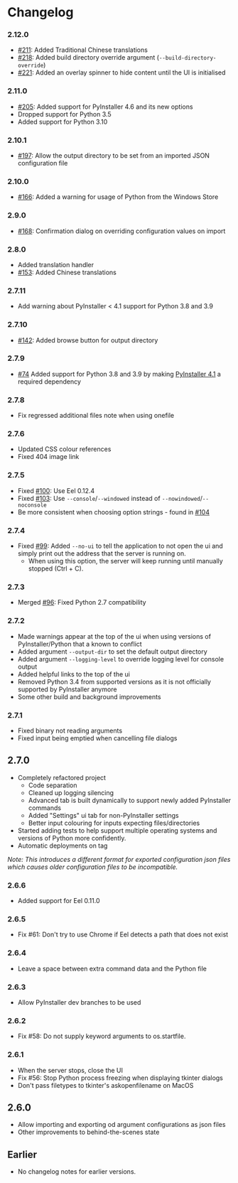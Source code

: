# Changelog

### 2.12.0
- [#211](https://github.com/brentvollebregt/auto-py-to-exe/pull/211): Added Traditional Chinese translations
- [#218](https://github.com/brentvollebregt/auto-py-to-exe/issues/218): Added build directory override argument (`--build-directory-override`)
- [#221](https://github.com/brentvollebregt/auto-py-to-exe/issues/221): Added an overlay spinner to hide content until the UI is initialised

### 2.11.0
- [#205](https://github.com/brentvollebregt/auto-py-to-exe/issues/205): Added support for PyInstaller 4.6 and its new options
- Dropped support for Python 3.5
- Added support for Python 3.10

### 2.10.1
- [#197](https://github.com/brentvollebregt/auto-py-to-exe/issues/197): Allow the output directory to be set from an imported JSON configuration file

### 2.10.0
- [#166](https://github.com/brentvollebregt/auto-py-to-exe/issues/166): Added a warning for usage of Python from the Windows Store

### 2.9.0
- [#168](https://github.com/brentvollebregt/auto-py-to-exe/issues/168): Confirmation dialog on overriding configuration values on import

### 2.8.0
- Added translation handler
- [#153](https://github.com/brentvollebregt/auto-py-to-exe/issues/153): Added Chinese translations

### 2.7.11
- Add warning about PyInstaller < 4.1 support for Python 3.8 and 3.9

### 2.7.10
- [#142](https://github.com/brentvollebregt/auto-py-to-exe/issues/142): Added browse button for output directory

### 2.7.9
- [#74](https://github.com/brentvollebregt/auto-py-to-exe/issues/74) Added support for Python 3.8 and 3.9 by making [PyInstaller 4.1](https://pypi.org/project/pyinstaller/4.1/) a required dependency

### 2.7.8
- Fix regressed additional files note when using onefile

### 2.7.6
- Updated CSS colour references
- Fixed 404 image link

### 2.7.5
- Fixed [#100](https://github.com/brentvollebregt/auto-py-to-exe/issues/100): Use Eel 0.12.4
- Fixed [#103](https://github.com/brentvollebregt/auto-py-to-exe/issues/103): Use `--console`/`--windowed` instead of `--nowindowed`/`--noconsole`
- Be more consistent when choosing option strings - found in [#104](https://github.com/brentvollebregt/auto-py-to-exe/issues/104)

### 2.7.4
- Fixed [#99](https://github.com/brentvollebregt/auto-py-to-exe/issues/99): Added `--no-ui` to tell the application to not open the ui and simply print out the address that the server is running on.
    - When using this option, the server will keep running until manually stopped (Ctrl + C).

### 2.7.3
- Merged [#96](https://github.com/brentvollebregt/auto-py-to-exe/pull/96): Fixed Python 2.7 compatibility

### 2.7.2
- Made warnings appear at the top of the ui when using versions of PyInstaller/Python that a known to conflict
- Added argument `--output-dir` to set the default output directory
- Added argument `--logging-level` to override logging level for console output
- Added helpful links to the top of the ui
- Removed Python 3.4 from supported versions as it is not officially supported by PyInstaller anymore
- Some other build and background improvements

### 2.7.1
- Fixed binary not reading arguments
- Fixed input being emptied when cancelling file dialogs

## 2.7.0
- Completely refactored project
    - Code separation
    - Cleaned up logging silencing
    - Advanced tab is built dynamically to support newly added PyInstaller commands
    - Added "Settings" ui tab for non-PyInstaller settings
    - Better input colouring for inputs expecting files/directories
- Started adding tests to help support multiple operating systems and versions of Python more confidently.
- Automatic deployments on tag

*Note: This introduces a different format for exported configuration json files which causes older configuration files to be incompatible.*

### 2.6.6
- Added support for Eel 0.11.0

### 2.6.5
- Fix #61: Don't try to use Chrome if Eel detects a path that does not exist

### 2.6.4
- Leave a space between extra command data and the Python file

### 2.6.3
- Allow PyInstaller dev branches to be used

### 2.6.2
- Fix #58: Do not supply keyword arguments to os.startfile.

### 2.6.1
- When the server stops, close the UI
- Fix #56: Stop Python process freezing when displaying tkinter dialogs
- Don't pass filetypes to tkinter's askopenfilename on MacOS

## 2.6.0
- Allow importing and exporting od argument configurations as json files
- Other improvements to behind-the-scenes state

## Earlier
- No changelog notes for earlier versions.
